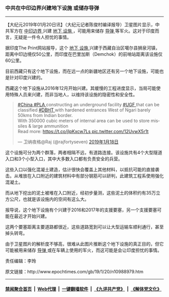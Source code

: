 ### 中共在中印边界兴建地下设施 或储存导弹
------------------------

<p>
 【大纪元2019年01月20日讯】（大纪元记者陈俊村编译报导）卫星图片显示，中共军方在
 <a href="http://www.epochtimes.com/gb/tag/%E4%B8%AD%E5%8D%B0%E8%BE%B9%E7%95%8C.html">
  中印边界
 </a>
 兴建
 <a href="http://www.epochtimes.com/gb/tag/%E5%9C%B0%E4%B8%8B.html">
  地下
 </a>
 <a href="http://www.epochtimes.com/gb/tag/%E8%AE%BE%E6%96%BD.html">
  设施
 </a>
 ，可能用来储存
 <a href="http://www.epochtimes.com/gb/tag/%E5%AF%BC%E5%BC%B9.html">
  导弹
 </a>
 等军火。这对于印度而言，无疑是一件令人担忧的事情。
</p>
<p>
 据印度The Print网站报导，这个
 <a href="http://www.epochtimes.com/gb/tag/%E5%9C%B0%E4%B8%8B.html">
  地下
 </a>
 <a href="http://www.epochtimes.com/gb/tag/%E8%AE%BE%E6%96%BD.html">
  设施
 </a>
 兴建于西藏自治区噶尔县狮泉河镇，距离中印边境仅50公里，而印度在巴里加斯（Demchok）的前哨站距离该设施仅60公里。
</p>
<p>
 目前西藏只有这个地下设施，而在远一点的新疆地区还有另一个地下设施，可能也是针对印度兴建的。
</p>
<p>
 西藏这个地下设施从2016年12月开始兴建。其缓慢的工程进度显示，当局可能使用特殊人员来兴建，而非当地人，以维持该设施的隐密性和安全性。
</p>
<blockquote class="twitter-tweet" data-lang="zh-tw">
 <p dir="ltr" lang="en">
  <a href="https://twitter.com/hashtag/China?src=hash&amp;ref_src=twsrc%5Etfw">
   #China
  </a>
  <a href="https://twitter.com/hashtag/PLA?src=hash&amp;ref_src=twsrc%5Etfw">
   #PLA
  </a>
  constructing an underground facility
  <a href="https://twitter.com/hashtag/UGF?src=hash&amp;ref_src=twsrc%5Etfw">
   #UGF
  </a>
  that can be classified
  <a href="https://twitter.com/hashtag/DBHT?src=hash&amp;ref_src=twsrc%5Etfw">
   #DBHT
  </a>
  with hardened entrances West of Ngari barely 50kms from Indian border.
  <br/>
  With 350000 cubic meters of internal area can be used to store missiles &amp; large ammunition
  <br/>
  Read more:
  <a href="https://t.co/jlpKxcw7Ls">
   https://t.co/jlpKxcw7Ls
  </a>
  <a href="https://t.co/12UvwX5r1t">
   pic.twitter.com/12UvwX5r1t
  </a>
 </p>
 <p>
  — 卫纳夜格@Raj (@rajfortyseven)
  <a href="https://twitter.com/rajfortyseven/status/1086222674060136448?ref_src=twsrc%5Etfw">
   2019年1月18日
  </a>
 </p>
</blockquote>
<p>
 <p>
  这个设施可分为两个群落，两者相隔不远，有道路连接。该设施共有4个大型隧道入口和3个小型入口，其中大多数入口都有负责安全的兵营。
 </p>
 <p>
  这些入口以强化混凝土建造，估计很快会覆盖上其他材料，以抵抗可能的直接袭击。从堆放在入口附近的建筑材料中有部分钢筋可以研判，此建筑工程系使用强化混凝土。
 </p>
 <p>
  而从地下挖出的泥土被堆在入口附近，经初步量测，这些泥土的体积约有35万立方公尺，也就是该设施内的空间有这么大。
 </p>
 <p>
  报导说，这个地下设施有个兴建于2016和2017年的支援要塞，另一个支援要塞可能在最近才开始兴建。
 </p>
 <p>
  这两个要塞距离主要道路都很近，这些道路宽到可以让大型运输车顺利通行，甚至掉头转弯。
 </p>
 <p>
  由于卫星图片的解析度不够高，很难从此图片推断这个地下设施的真正目的，但它可能被用来储存
  <a href="http://www.epochtimes.com/gb/tag/%E5%AF%BC%E5%BC%B9.html">
   导弹
  </a>
  或在车辆上使用的军火，而这可能是会让印度担忧的事情。
 </p>
 <p>
  责任编辑：李玲
 </p>
</p>
原文链接：http://www.epochtimes.com/gb/19/1/20/n10988979.htm


------------------------
#### [禁闻聚合首页](https://github.com/gfw-breaker/banned-news/blob/master/README.md) &nbsp;|&nbsp; [Web代理](https://github.com/gfw-breaker/open-proxy/blob/master/README.md) &nbsp;|&nbsp; [一键翻墙软件](https://github.com/gfw-breaker/nogfw/blob/master/README.md) &nbsp;|&nbsp; [《九评共产党》](https://github.com/gfw-breaker/9ping.md/blob/master/README.md#九评之一评共产党是什么) &nbsp;|&nbsp; [《解体党文化》](https://github.com/gfw-breaker/jtdwh.md/blob/master/README.md#绪论)